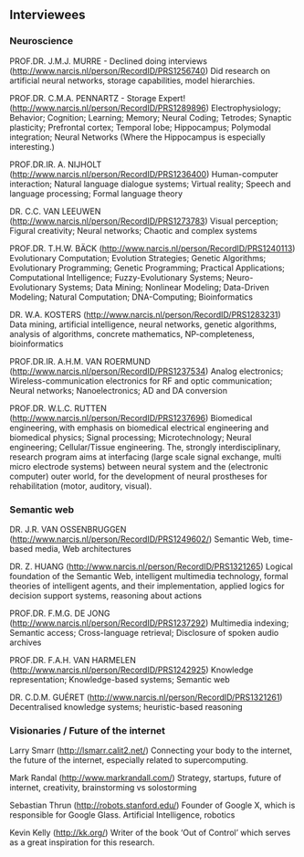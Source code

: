 ## Interviewees
### Neuroscience
PROF.DR. J.M.J. MURRE - Declined doing interviews
(http://www.narcis.nl/person/RecordID/PRS1256740)
Did research on artificial neural networks, storage capabilities, model hierarchies.

PROF.DR. C.M.A. PENNARTZ - Storage Expert!
(http://www.narcis.nl/person/RecordID/PRS1289896)
Electrophysiology; Behavior; Cognition; Learning; Memory; Neural Coding; Tetrodes; Synaptic plasticity; Prefrontal cortex; Temporal lobe; Hippocampus; Polymodal integration; Neural Networks (Where the Hippocampus is especially interesting.)

PROF.DR.IR. A. NIJHOLT
(http://www.narcis.nl/person/RecordID/PRS1236400)
Human-computer interaction; Natural language dialogue systems; Virtual reality; Speech and language processing; Formal language theory

DR. C.C. VAN LEEUWEN
(http://www.narcis.nl/person/RecordID/PRS1273783)
Visual perception; Figural creativity; Neural networks; Chaotic and complex systems

PROF.DR. T.H.W. BÄCK
(http://www.narcis.nl/person/RecordID/PRS1240113)
Evolutionary Computation; Evolution Strategies; Genetic Algorithms; Evolutionary Programming; Genetic Programming; Practical Applications; Computational Intelligence; Fuzzy-Evolutionary Systems; Neuro-Evolutionary Systems; Data Mining; Nonlinear Modeling; Data-Driven Modeling; Natural Computation; DNA-Computing; Bioinformatics

DR. W.A. KOSTERS
(http://www.narcis.nl/person/RecordID/PRS1283231)
Data mining, artificial intelligence, neural networks, genetic algorithms, analysis of algorithms, concrete mathematics, NP-completeness, bioinformatics

PROF.DR.IR. A.H.M. VAN ROERMUND
(http://www.narcis.nl/person/RecordID/PRS1237534)
Analog electronics; Wireless-communication electronics for RF and optic communication; Neural networks; Nanoelectronics; AD and DA conversion

PROF.DR. W.L.C. RUTTEN
(http://www.narcis.nl/person/RecordID/PRS1237696)
Biomedical engineering, with emphasis on biomedical electrical engineering and biomedical physics; Signal processing; Microtechnology; Neural engineering; Cellular/Tissue engineering. The, strongly interdisciplinary, research program aims at interfacing (large scale signal exchange, multi micro electrode systems) between neural system and the (electronic computer) outer world, for the development of neural prostheses for rehabilitation (motor, auditory, visual).

### Semantic web
DR. J.R. VAN OSSENBRUGGEN
(http://www.narcis.nl/person/RecordID/PRS1249602/)
Semantic Web, time-based media, Web architectures

DR. Z. HUANG
(http://www.narcis.nl/person/RecordID/PRS1321265)
Logical foundation of the Semantic Web, intelligent multimedia technology, formal theories of intelligent agents, and their implementation, applied logics for decision support systems, reasoning about actions

PROF.DR. F.M.G. DE JONG
(http://www.narcis.nl/person/RecordID/PRS1237292)
Multimedia indexing; Semantic access; Cross-language retrieval; Disclosure of spoken audio archives

PROF.DR. F.A.H. VAN HARMELEN
(http://www.narcis.nl/person/RecordID/PRS1242925)
Knowledge representation; Knowledge-based systems; Semantic web

DR. C.D.M. GUÉRET
(http://www.narcis.nl/person/RecordID/PRS1321261)
Decentralised knowledge systems; heuristic-based reasoning

### Visionaries / Future of the internet
Larry Smarr
(http://lsmarr.calit2.net/)
Connecting your body to the internet, the future of the internet, especially related to supercomputing.

Mark Randal
(http://www.markrandall.com/)
Strategy, startups, future of internet, creativity, brainstorming vs solostorming

Sebastian Thrun
(http://robots.stanford.edu/)
Founder of Google X, which is responsible for Google Glass. Artificial Intelligence, robotics

Kevin Kelly
(http://kk.org/)
Writer of the book ‘Out of Control’ which serves as a great inspiration for this research.